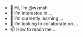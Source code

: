 - 👋 Hi, I’m @wzmsh
- 👀 I’m interested in ...
- 🌱 I’m currently learning ...
- 💞️ I’m looking to collaborate on ...
- 📫 How to reach me ...

<!---
wzmsh/wzmsh is a ✨ special ✨ repository because its `README.md` (this file) appears on your GitHub profile.
You can click the Preview link to take a look at your changes.
--->
